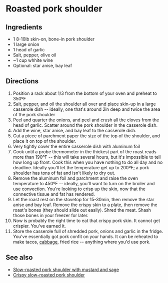# Roasted pork shoulder

## Ingredients
* 1 8-10lb skin-on, bone-in pork shoulder
* 1 large onion
* 1 head of garlic
* Salt, pepper, olive oil
* ~1 cup whhite wine
* Optional: star anise, bay leaf

## Directions
1. Position a rack about 1/3 from the bottom of your oven and preheat to 350ºF
2. Salt, pepper, and oil the shoulder all over and place skin-up in a large casserole dish -- ideally, one that's around 2in deep and twice the area of the pork shoulder
3. Peel and quarter the onions, and peel and crush all the cloves from the head of garlic. Scatter around the pork shoulder in the casserole dish.
4. Add the wine, star anise, and bay leaf to the casserole dish.
5. Cut a piece of parchment paper the size of the top of the shoulder, and place it on top of the shoulder.
6. Very tightly cover the entire casserole dish with aluminum foil
7. Cook until a probe thermometer in the thickest part of the roast reads more than 190ºF -- this will take several hours, but it's impossible to tell how long up front. Cook this when you have nothing to do all day and no deadline. Ideally you'll let the temperature get up to 200ºF; a pork shoulder has tons of fat and isn't likely to dry out.
8. Remove the aluminum foil and parchment and raise the oven temperature to 450ºF -- ideally, you'll want to turn on the broiler and use convection. You're looking to crisp up the skin, now that the connective tissue and fat has rendered.
9. Let the roast rest on the stovetop for 15-30min, then remove the star anise and bay leaf. Remove the crispy skin to a plate, then remove the roast's bones (they should slide out easily). Shred the meat. Shash those bones in your freezer for later.
10. Now is probably the right time to eat that crispy pork skin. It cannot get crispier. You've earned it.
11. Store the casserole full of shredded pork, onions and garlic in the fridge. You've essentially got pork confit on your hands. It can be reheated to make tacos, [cabbage](./cabbage-pork), fried rice -- anything where you'd use pork.

## See also
* [Slow-roasted pork shoulder with mustard and sage](./slow-roasted-pork-shoulder-mustard-sage)
* [Crispy slow-roasted pork shoulder](./crispy-slow-roasted-pork-shoulder)
